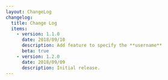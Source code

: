 ```yaml
---
layout: ChangeLog
changelog:
  title: Change Log
  items:
    - version: 1.1.0
      date: 2018/09/10
      description: Add feature to specify the **username**
      beta: true
    - version: 1.2.0
      date: 2018/09/09
      description: Initial release.
---
```

